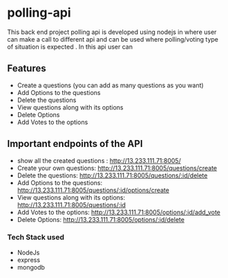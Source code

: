 # polling-api
This back end project polling api is developed using nodejs in where user can make a call to different api and 
can be used where polling/voting type of situation is expected . In this api user can 


## Features
- Create a questions (you can add as many questions as you want)
- Add Options to the questions
- Delete the questions
- View questions along with its options
- Delete Options
- Add Votes to the options

## Important endpoints of the API
- show all the created questions : http://13.233.111.71:8005/ 
- Create your own questions: http://13.233.111.71:8005/questions/create
- Delete the questions: http://13.233.111.71:8005/questions/:id/delete
- Add Options to the questions: http://13.233.111.71:8005/questions/:id/options/create
- View questions along with its options: http://13.233.111.71:8005/questions/:id
- Add Votes to the options: http://13.233.111.71:8005/options/:id/add_vote
- Delete Options: http://13.233.111.71:8005/options/:id/delete

### Tech Stack used
- NodeJs 
- express
- mongodb
